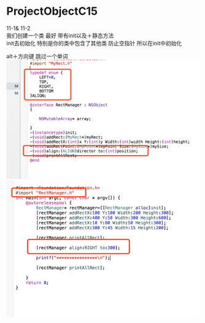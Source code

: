 # ProjectObjectC15<br/>
11-1& 11-2<br/>
我们创建一个类 最好 带有init以及＋静态方法<br/>
init去初始化 特别是你的类中包含了其他类 防止空指针 所以在init中初始化<br/>

alt＋方向键  跳过一个单词<br/>
![image](https://github.com/xuhuawei131/ProjectObjectC15/blob/master/raw/master/ScreenShots/EnumDemo.png)<br/>
![image](https://github.com/xuhuawei131/ProjectObjectC15/blob/master/raw/master/ScreenShots/userEnum.png)<br/>
